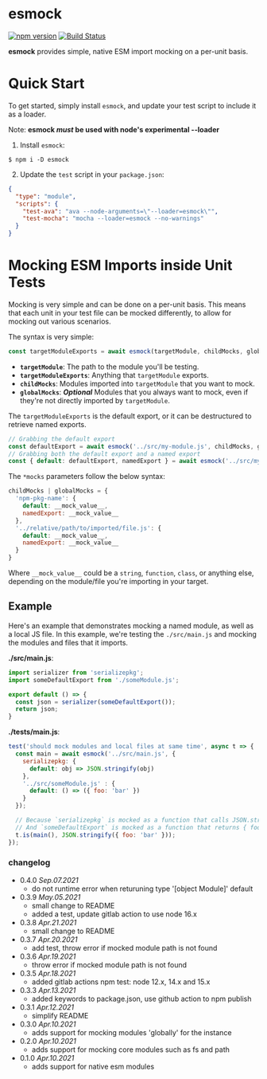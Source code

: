 esmock
======
[![npm version](https://badge.fury.io/js/esmock.svg)](https://badge.fury.io/js/esmock) [![Build Status](https://github.com/iambumblehead/esmock/workflows/nodejs-ci/badge.svg)][2]

**esmock** provides simple, native ESM import mocking on a per-unit basis.

# Quick Start

To get started, simply install `esmock`, and update your test script to include it as a loader.

Note: **esmock _must_ be used with node's experimental --loader**

1. Install `esmock`:
```shell
$ npm i -D esmock
```
2. Update the `test` script in your `package.json`:
```json
{
  "type": "module",
  "scripts": {
    "test-ava": "ava --node-arguments=\"--loader=esmock\"",
    "test-mocha": "mocha --loader=esmock --no-warnings"
  }
}
```

# Mocking ESM Imports inside Unit Tests

Mocking is very simple and can be done on a per-unit basis. This means that each unit in your test file can be mocked differently, to allow for mocking out various scenarios.

The syntax is very simple:

```javascript
const targetModuleExports = await esmock(targetModule, childMocks, globalMocks)
```

- **`targetModule`**: The path to the module you'll be testing.
- **`targetModuleExports`**: Anything that `targetModule` exports.
- **`childMocks`**: Modules imported into `targetModule` that you want to mock.
- **`globalMocks`**: **_Optional_** Modules that you always want to mock, even if they're not directly imported by `targetModule`.

The `targetModuleExports` is the default export, or it can be destructured to retrieve named exports.
```javascript
// Grabbing the default export
const defaultExport = await esmock('../src/my-module.js', childMocks, globalMocks)
// Grabbing both the default export and a named export
const { default: defaultExport, namedExport } = await esmock('../src/my-module.js', childMocks, globalMocks)
```

The `*mocks` parameters follow the below syntax:
```javascript
childMocks | globalMocks = {
  'npm-pkg-name': {
    default: __mock_value__,
    namedExport: __mock_value__
  },
  '../relative/path/to/imported/file.js': {
    default: __mock_value__,
    namedExport: __mock_value__
  }
}
```

Where `__mock_value__` could be a `string`, `function`, `class`, or anything else, depending on the module/file you're importing in your target.

## Example

Here's an example that demonstrates mocking a named module, as well as a local JS file. In this example, we're testing the `./src/main.js` and mocking the modules and files that it imports.

**./src/main.js**:
```javascript
import serializer from 'serializepkg';
import someDefaultExport from './someModule.js';

export default () => {
  const json = serializer(someDefaultExport());
  return json;
}
```

**./tests/main.js**:
```javascript
test('should mock modules and local files at same time', async t => {
  const main = await esmock('../src/main.js', {
    serializepkg: {
      default: obj => JSON.stringify(obj)
    },
    '../src/someModule.js' : {
      default: () => ({ foo: 'bar' })
    }
  });

  // Because `serializepkg` is mocked as a function that calls JSON.stringify()
  // And `someDefaultExport` is mocked as a function that returns { foo: 'bar' }
  t.is(main(), JSON.stringify({ foo: 'bar' }));
});
```


### changelog

 * 0.4.0 _Sep.07.2021_
   * do not runtime error when returuning type '[object Module]' default
 * 0.3.9 _May.05.2021_
   * small change to README
   * added a test, update gitlab action to use node 16.x
 * 0.3.8 _Apr.21.2021_
   * small change to README
 * 0.3.7 _Apr.20.2021_
   * add test, throw error if mocked module path is not found
 * 0.3.6 _Apr.19.2021_
   * throw error if mocked module path is not found
 * 0.3.5 _Apr.18.2021_
   * added gitlab actions npm test: node 12.x, 14.x and 15.x
 * 0.3.3 _Apr.13.2021_
   * added keywords to package.json, use github action to npm publish
 * 0.3.1 _Apr.12.2021_
   * simplify README
 * 0.3.0 _Apr.10.2021_
   * adds support for mocking modules 'globally' for the instance
 * 0.2.0 _Apr.10.2021_
   * adds support for mocking core modules such as fs and path
 * 0.1.0 _Apr.10.2021_
   * adds support for native esm modules


[0]: http://www.bumblehead.com "bumblehead"
[1]: https://github.com/iambumblehead/esmock/workflows/nodejs-ci/badge.svg "nodejs-ci pipeline"
[2]: https://github.com/iambumblehead/esmock "esmock"
